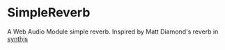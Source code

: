# SimpleReverb

A Web Audio Module simple reverb. Inspired by Matt Diamond's reverb in [synthjs](https://github.com/mattdiamond/synthjs)
